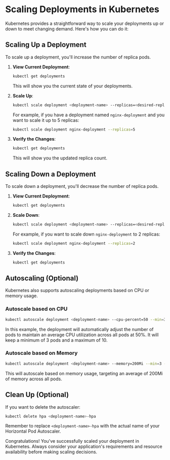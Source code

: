 # Scaling Deployments in Kubernetes

Kubernetes provides a straightforward way to scale your deployments up or down to meet changing demand. Here's how you can do it:

## Scaling Up a Deployment

To scale up a deployment, you'll increase the number of replica pods.

1. **View Current Deployment**:

   ```bash
   kubectl get deployments
   ```

   This will show you the current state of your deployments.

2. **Scale Up**:

   ```bash
   kubectl scale deployment <deployment-name> --replicas=<desired-replica-count>
   ```

   For example, if you have a deployment named `nginx-deployment` and you want to scale it up to 5 replicas:

   ```bash
   kubectl scale deployment nginx-deployment --replicas=5
   ```

3. **Verify the Changes**:

   ```bash
   kubectl get deployments
   ```

   This will show you the updated replica count.

## Scaling Down a Deployment

To scale down a deployment, you'll decrease the number of replica pods.

1. **View Current Deployment**:

   ```bash
   kubectl get deployments
   ```

2. **Scale Down**:

   ```bash
   kubectl scale deployment <deployment-name> --replicas=<desired-replica-count>
   ```

   For example, if you want to scale down `nginx-deployment` to 2 replicas:

   ```bash
   kubectl scale deployment nginx-deployment --replicas=2
   ```

3. **Verify the Changes**:

   ```bash
   kubectl get deployments
   ```

## Autoscaling (Optional)

Kubernetes also supports autoscaling deployments based on CPU or memory usage.

### Autoscale based on CPU

```bash
kubectl autoscale deployment <deployment-name> --cpu-percent=50 --min=3 --max=10
```

In this example, the deployment will automatically adjust the number of pods to maintain an average CPU utilization across all pods at 50%. It will keep a minimum of 3 pods and a maximum of 10.

### Autoscale based on Memory

```bash
kubectl autoscale deployment <deployment-name> --memory=200Mi --min=3 --max=10
```

This will autoscale based on memory usage, targeting an average of 200Mi of memory across all pods.

## Clean Up (Optional)

If you want to delete the autoscaler:

```bash
kubectl delete hpa <deployment-name>-hpa
```

Remember to replace `<deployment-name>-hpa` with the actual name of your Horizontal Pod Autoscaler.

Congratulations! You've successfully scaled your deployment in Kubernetes. Always consider your application's requirements and resource availability before making scaling decisions.
